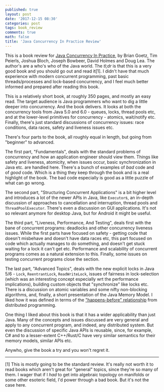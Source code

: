 ```yaml
---
published: true
layout: post
date: '2017-12-15 08:30'
categories: post
tags: book_review
comments: true
math: false
title: 'Java Concurrency In Practice Review'
---
```

This is a book review for [Java Concurrency In Practice](http://jcip.net/), by Brian Goetz, Tim Peierls, Joshua Bloch, Joseph Bowbeer, David Holmes and Doug Lea. The author's are a who's who of the Java world. The _tl;dr_ is that this is a very good book and you should go out and read it[1]. I didn't have that much experience with modern concurrent programming, past basic threads/processes and lock-based concurrency, and I feel much better informed and prepared after reading this book.

This is a relatively short book, at roughly 350 pages, and mostly an easy read. The target audience is Java programmers who want to dig a little deeper into concurrency. And the book delivers. It looks at both the concurrency tools from Java 5.0 and 6.0 - queues, locks, thread pools etc, and at the lower-level primitives for concurrency - atomics, wait/notify etc. Finally, there's just standard discussions of concurrency issues: race conditions, data races, safety and liveness issues etc.

There's four parts to the book, all roughly equal in length, but going from "beginner" to advanced.

The first part, "Fundamentals", deals with the standard problems of concurrency and how an application engineer should view them. Things like safety and liveness, atomicity, when issues occur, basic synchronization in Java etc. are handled here. There's a bunch of examples of _bad_ code and of _good_ code. Which is a thing they keep through the book and is a real highlight of the book. The bad code especially is good as a little puzzle of what can go wrong.

The second part, "Structuring Concurrent Applications" is a bit higher level and introduces a lot of the newer APIs in Java, like `Executor`s, an in-depth discussion of approaches to cancellation and interruption, thread pools and `ThreadPoolExecutor`. There's even a discussion on GUI applications. It's not so relevant anymore for desktop Java, but for Android it might be useful.

The third part, "Liveness, Performance, And Testing", deals first with the bane of concurrent programs: deadlocks and other concurrency liveness issues. While the first parts have focused on safety - getting code that doesn't misbehave and doesn't have data races etc, this part focused on code which actually manages to do something, and doesn't get stuck waiting for a lock it can't get etc. Performance and scalability of concurrent programs comes as a natural extension to this. Finally, some issues on testing concurrent programs close the section.

The last part, "Advanced Topics", deals with the new explicit locks in Java 5/6 - `Lock`, `ReentrantLock`, `ReadWriteLock`, issues of fairness in lock-selection (which was an interesting concept especially wrt the performance implications), building custom objects that "synchronize" like locks etc. There is a discussion on atomic variables and some nifty non-blocking algorithms, and, finally, a short presentation of the Java Memory Model. I liked how it was defined in terms of the ["happens-before" relationship](https://en.wikipedia.org/wiki/Happened-before) from distributed programming.

One thing I liked about this book is that it has a wider applicability than just Java. Many of the concepts and issues discussed are very general and apply to any concurrent program, and indeed, any distributed system. But even the discussion of specific Java APIs is reusable, since, for example, C# and to a lesser-extent C++/Rust/C have very similar semantics for their memory models, similar APIs etc.

Anywho, give the book a try and you won't regret it.

---
[1] This is mostly going to be the standard review. It's really not worth it to read books which aren't great for "general" topics, since they're so many of them. I wager that if I _had_ to get into algebraic topology on manifolds or some other esoteric field, I'd power through a bad book. But it's not the case here.
